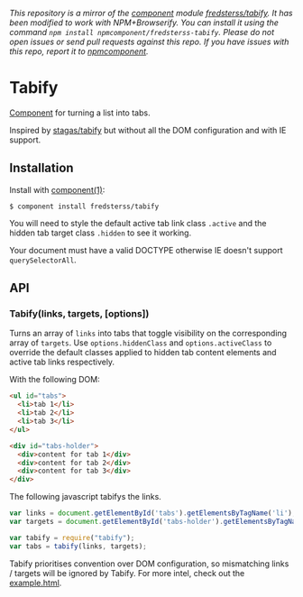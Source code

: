 *This repository is a mirror of the [component](http://component.io) module [fredsterss/tabify](http://github.com/fredsterss/tabify). It has been modified to work with NPM+Browserify. You can install it using the command `npm install npmcomponent/fredsterss-tabify`. Please do not open issues or send pull requests against this repo. If you have issues with this repo, report it to [npmcomponent](https://github.com/airportyh/npmcomponent).*
# Tabify

[Component](https://github.com/component/component) for turning a list into tabs.

Inspired by [stagas/tabify](https://github.com/stagas/tabify) but without all the DOM configuration and with IE support.

## Installation

Install with [component(1)](http://component.io):

```
$ component install fredsterss/tabify
```
You will need to style the default active tab link class ``.active`` and the hidden tab target class ``.hidden`` to see it working.

Your document must have a valid DOCTYPE otherwise IE doesn't support ``querySelectorAll``.

## API

### Tabify(links, targets, [options])
Turns an array of ``links`` into tabs that toggle visibility on the corresponding array of ``targets``. Use ``options.hiddenClass`` and ``options.activeClass`` to override the default classes applied to hidden tab content elements and active tab links respectively.

With the following DOM:
```html
<ul id="tabs">
  <li>tab 1</li>
  <li>tab 2</li>
  <li>tab 3</li>
</ul>

<div id="tabs-holder">
  <div>content for tab 1</div>
  <div>content for tab 2</div>
  <div>content for tab 3</div>
</div>
```
The following javascript tabifys the links.
```js
var links = document.getElementById('tabs').getElementsByTagName('li');
var targets = document.getElementById('tabs-holder').getElementsByTagName('div');

var tabify = require("tabify");
var tabs = tabify(links, targets);
```

Tabify prioritises convention over DOM configuration, so mismatching links / targets will be ignored by Tabify. For more intel, check out the [example.html](example.html).